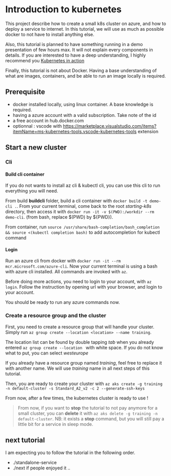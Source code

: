 # Introduction to kubernetes

This project describe how to create a small k8s cluster on azure, and how to deploy a service to internet.
In this tutorial, we will use as much as possible docker to not have to install anything else.

Also, this tutorial is planned to have something running in a demo presentation of few hours max. It will not explain every components in details. If you are interested to have a deep understanding, I highly recommend you [Kubernetes in action](https://www.manning.com/books/kubernetes-in-action)

Finally, this tutorial is not about Docker. Having a base understanding of what are images, containers, and be able to run an image locally is required.

## Prerequisite

* docker installed locally, using linux container. A base knowledge is required.
* having a azure account with a valid subscription. Take note of the id
* a free account in hub.docker.com
* optionnal : vscode with https://marketplace.visualstudio.com/items?itemName=ms-kubernetes-tools.vscode-kubernetes-tools extension

## Start a new cluster

### Cli

#### Build cli container

If you do not wants to install az cli & kubectl cli, you can use this cli to run everything you will need.

From build **buildcli** folder, build a cli container with `docker build -t demo-cli .`. From your current terminal, come back to the root *starting-k8s* directory, then access it with `docker run -it -v $(PWD):/workdir --rm demo-cli`. (from bash, replace $(PWD) by ${PWD}).

From container, run `source /usr/share/bash-completion/bash_completion && source <(kubectl completion bash)` to add autocompletion for kubectl command

#### Login

Run an azure cli from docker with `docker run -it --rm mcr.microsoft.com/azure-cli`. Now your current terminal is using a bash with azure cli installed. All commands are invoked with `az`.

Before doing more actions, you need to login to your account, with `az login`. Follow the instruction by opening url with your browser, and login to your account.

You should be ready to run any azure commands now.

### Create a resource group and the cluster

First, you need to create a resource group that will handle your cluster. Simply run `az group create --location <location> --name training`.

The location list can be found by double tapping *tab* when you already entered `az group create --location ` with white space. If you do not know what to put, you can select *westeurope*

If you already have a resource group named *training*, feel free to replace it with another name. We will use *training* name in all next steps of this tutorial.

Then, you are ready to create your cluster with `az aks create -g training -n default-cluster -s Standard_A2_v2 -c 2 --generate-ssh-keys`

From now, after a few times, the kubernetes cluster is ready to use !

> From now, if you want to **stop** the tutorial to not pay anymore for a small cluster, you can **delete** it with `az aks delete -g training -n default-cluster`. NB: it exists a **stop** command, but you will still pay a little bit for a service in sleep mode.

## next tutorial

I am expecting you to follow the tutorial in the following order.

* ./standalone-service
* ./next if people enjoyed it ..

